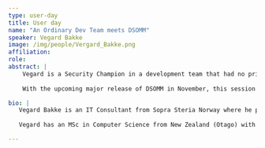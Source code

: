 ```yaml
---
type: user-day
title: User day
name: "An Ordinary Dev Team meets DSOMM"
speaker: Vegard Bakke
image: /img/people/Vergard_Bakke.png
affiliation: 
role: 
abstract: |
    Vegard is a Security Champion in a development team that had no prior experience with DSOMM and varying degree of application security knowledge and interest. In this talk, he will share how they started with DSOMM, highlighting both the challenges they faced and benefits they encountered in the process.
    
    With the upcoming major release of DSOMM in November, this session will also offer an exclusive preview of version 4.0, showcasing new features and improvements in the DSOMM application.

bio: |
   Vegard Bakke is an IT Consultant from Sopra Steria Norway where he plays a central role in the company's Application Security Competency Group. He helps leading the Security Champions' programme, as well as internal App Sec training and tournaments. Sopra Steria is a consultancy firm in Europe (having 51,000 employees in 28 countries).
   
   Vegard has an MSc in Computer Science from New Zealand (Otago) with twenty years' experience from both the public and private sectors in Norway. Over the past decade, he has shifted from business intelligence and processes into application security. Vegard is now one of the core contributors to OWASP DSOMM.

---
```

